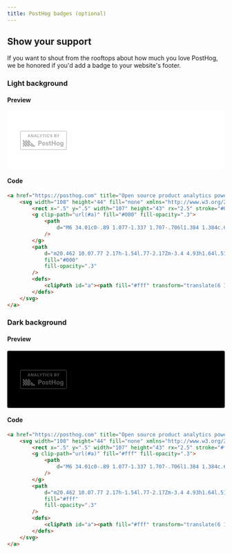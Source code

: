 ```yaml
---
title: PostHog badges (optional)
---
```


## Show your support

If you want to shout from the rooftops about how much you love PostHog, we be honored if you'd add a badge to your website's footer.

### Light background

#### Preview

<div style="background: #fff; border-radius: 3px; padding: 30px;">

<svg width="108" height="44" fill="none" xmlns="http://www.w3.org/2000/svg"><rect x=".5" y=".5" width="107" height="43" rx="2.5" stroke="#000" stroke-opacity=".3"/><g clip-path="url(#a)" fill="#000" fill-opacity=".3"><path d="M6 34.01c0-.89 1.077-1.337 1.707-.706l1.384 1.384c.63.63.184 1.707-.707 1.707H7a1 1 0 0 1-1-1V34.01Zm0-4.027a1 1 0 0 0 .293.707l5.412 5.412a1 1 0 0 0 .707.293h1.97c.892 0 1.338-1.077.708-1.707l-7.383-7.383c-.63-.63-1.707-.183-1.707.707v1.97Zm0-5.999a1 1 0 0 0 .293.707l11.41 11.411a1 1 0 0 0 .708.293h1.97c.89 0 1.337-1.077.707-1.707l-13.38-13.38c-.63-.63-1.708-.185-1.708.706v1.97Zm5.998 0a1 1 0 0 0 .293.707l9.997 9.997c.63.63 1.707.184 1.707-.707v-1.97a1 1 0 0 0-.293-.708l-9.997-9.996c-.63-.63-1.707-.184-1.707.707v1.97Zm7.705-2.677c-.63-.63-1.707-.184-1.707.707v1.97a1 1 0 0 0 .293.707l3.998 3.999c.63.63 1.708.183 1.708-.707v-1.97a1 1 0 0 0-.293-.708l-3.999-3.998ZM31.515 33.118l-4.965-4.964c-.63-.63-1.707-.184-1.707.707v6.534a1 1 0 0 0 1 1h7.989c.53 0 .96-.43.96-.96s-.435-.95-.953-1.059a4.634 4.634 0 0 1-2.324-1.258Zm-3.793 1.357a.96.96 0 1 1 0-1.92.96.96 0 0 1 0 1.92ZM41.79 34h2.465v-4.087h2.059c2.262 0 3.713-1.342 3.713-3.417 0-2.074-1.451-3.416-3.713-3.416H41.79V34Zm2.465-6.193v-2.621h1.81c.935 0 1.497.5 1.497 1.31 0 .812-.562 1.31-1.498 1.31h-1.81ZM54.486 34.125c2.402 0 4.15-1.716 4.15-4.056s-1.748-4.056-4.15-4.056c-2.434 0-4.15 1.716-4.15 4.056s1.716 4.056 4.15 4.056Zm-1.872-4.056c0-1.248.749-2.106 1.872-2.106 1.107 0 1.856.858 1.856 2.106 0 1.248-.749 2.106-1.856 2.106-1.123 0-1.872-.858-1.872-2.106ZM62.58 34.125c1.84 0 3.088-1.155 3.088-2.512 0-3.182-4.227-2.153-4.227-3.4 0-.344.359-.562.873-.562.53 0 1.17.327 1.373 1.045l1.841-.764c-.359-1.14-1.685-1.92-3.292-1.92-1.731 0-2.807 1.03-2.807 2.263 0 2.98 4.165 2.153 4.165 3.385 0 .437-.406.733-1.014.733-.874 0-1.482-.608-1.67-1.341l-1.84.717c.405 1.186 1.59 2.356 3.51 2.356ZM71.598 33.922l-.156-1.981c-.265.14-.608.187-.89.187-.56 0-.935-.406-.935-1.108v-2.98h1.903v-1.902h-1.903V23.86h-2.293v2.278h-1.248v1.903h1.248v3.276c0 1.903 1.294 2.808 2.995 2.808.468 0 .905-.078 1.28-.203ZM79.594 23.08v4.243h-4.337V23.08h-2.465V34h2.465v-4.57h4.337V34h2.48V23.08h-2.48ZM87.545 34.125c2.402 0 4.15-1.716 4.15-4.056s-1.748-4.056-4.15-4.056c-2.434 0-4.15 1.716-4.15 4.056s1.716 4.056 4.15 4.056Zm-1.872-4.056c0-1.248.749-2.106 1.872-2.106 1.108 0 1.856.858 1.856 2.106 0 1.248-.748 2.106-1.856 2.106-1.123 0-1.872-.858-1.872-2.106ZM96.12 33.75c.859 0 1.623-.296 2.029-.81v.748c0 .874-.702 1.482-1.779 1.482-.764 0-1.435-.374-1.544-1.014l-2.09.328c.28 1.482 1.793 2.48 3.634 2.48 2.418 0 4.025-1.42 4.025-3.526v-7.3h-2.262v.67c-.421-.483-1.139-.795-2.06-.795-2.183 0-3.556 1.497-3.556 3.869 0 2.37 1.373 3.868 3.604 3.868Zm-1.372-3.868c0-1.17.686-1.92 1.747-1.92 1.076 0 1.763.75 1.763 1.92s-.686 1.918-1.763 1.918c-1.06 0-1.747-.748-1.747-1.918Z"/></g><path d="m20.462 10.07.77 2.17h-1.54l.77-2.17Zm-3.4 4.93h1.64l.51-1.44h2.5l.51 1.44h1.63l-2.65-7h-1.49l-2.65 7ZM24.968 15h1.47v-4.5l2.72 4.5h1.57V8h-1.47v4.5L26.538 8h-1.57v7ZM35.32 10.07l.77 2.17h-1.54l.77-2.17ZM31.92 15h1.64l.51-1.44h2.5l.51 1.44h1.63l-2.65-7h-1.49l-2.65 7ZM39.825 15h4.72v-1.36h-3.14V8h-1.58v7ZM46.92 15h1.58v-2.89L50.87 8H49.2l-1.49 2.63L46.23 8h-1.68l2.37 4.11V15ZM53.577 15h1.58V9.35h2.05V8h-5.69v1.35h2.06V15ZM58.318 15h1.58V8h-1.58v7ZM64.88 15.08c1.65 0 2.82-.83 3.15-2.22l-1.59-.36c-.16.75-.75 1.22-1.57 1.22-1.07 0-1.92-.76-1.92-2.22 0-1.46.86-2.23 1.92-2.23.81 0 1.45.53 1.61 1.37l1.57-.33c-.2-1.45-1.42-2.39-3.17-2.39-1.87 0-3.52 1.22-3.52 3.58 0 2.36 1.62 3.58 3.52 3.58ZM71.872 15.08c1.61 0 2.69-.85 2.69-2.12 0-2.86-3.6-1.97-3.6-3.08 0-.39.34-.62.89-.62.66 0 1.13.41 1.27 1.04l1.41-.59c-.24-1.07-1.33-1.79-2.68-1.79-1.37 0-2.47.82-2.47 1.97 0 2.57 3.59 1.79 3.59 3.11 0 .44-.41.74-1.04.74-.69 0-1.3-.52-1.39-1.3l-1.38.41c.13 1.28 1.31 2.23 2.71 2.23ZM78.872 15h2.92c1.48 0 2.52-.76 2.52-2.09 0-.91-.54-1.48-1.17-1.73.4-.22.81-.72.81-1.38 0-1.17-.97-1.8-2.23-1.8h-2.85v7Zm1.58-1.36v-1.67h1.21c.81 0 1.16.3 1.16.85 0 .54-.35.82-1.16.82h-1.21Zm0-2.99V9.24h1.11c.66 0 .94.27.94.71 0 .43-.28.7-.91.7h-1.14ZM87.04 15h1.58v-2.89L90.99 8h-1.67l-1.49 2.63L86.35 8h-1.68l2.37 4.11V15Z" fill="#000" fill-opacity=".3"/><defs><clipPath id="a"><path fill="#fff" transform="translate(6 19)" d="M0 0h94.2v18H0z"/></clipPath></defs></svg>

</div>

#### Code

```html
<a href="https://posthog.com" title="Open source product analytics powered by PostHog">
    <svg width="108" height="44" fill="none" xmlns="http://www.w3.org/2000/svg">
        <rect x=".5" y=".5" width="107" height="43" rx="2.5" stroke="#000" stroke-opacity=".3" />
        <g clip-path="url(#a)" fill="#000" fill-opacity=".3">
            <path
                d="M6 34.01c0-.89 1.077-1.337 1.707-.706l1.384 1.384c.63.63.184 1.707-.707 1.707H7a1 1 0 0 1-1-1V34.01Zm0-4.027a1 1 0 0 0 .293.707l5.412 5.412a1 1 0 0 0 .707.293h1.97c.892 0 1.338-1.077.708-1.707l-7.383-7.383c-.63-.63-1.707-.183-1.707.707v1.97Zm0-5.999a1 1 0 0 0 .293.707l11.41 11.411a1 1 0 0 0 .708.293h1.97c.89 0 1.337-1.077.707-1.707l-13.38-13.38c-.63-.63-1.708-.185-1.708.706v1.97Zm5.998 0a1 1 0 0 0 .293.707l9.997 9.997c.63.63 1.707.184 1.707-.707v-1.97a1 1 0 0 0-.293-.708l-9.997-9.996c-.63-.63-1.707-.184-1.707.707v1.97Zm7.705-2.677c-.63-.63-1.707-.184-1.707.707v1.97a1 1 0 0 0 .293.707l3.998 3.999c.63.63 1.708.183 1.708-.707v-1.97a1 1 0 0 0-.293-.708l-3.999-3.998ZM31.515 33.118l-4.965-4.964c-.63-.63-1.707-.184-1.707.707v6.534a1 1 0 0 0 1 1h7.989c.53 0 .96-.43.96-.96s-.435-.95-.953-1.059a4.634 4.634 0 0 1-2.324-1.258Zm-3.793 1.357a.96.96 0 1 1 0-1.92.96.96 0 0 1 0 1.92ZM41.79 34h2.465v-4.087h2.059c2.262 0 3.713-1.342 3.713-3.417 0-2.074-1.451-3.416-3.713-3.416H41.79V34Zm2.465-6.193v-2.621h1.81c.935 0 1.497.5 1.497 1.31 0 .812-.562 1.31-1.498 1.31h-1.81ZM54.486 34.125c2.402 0 4.15-1.716 4.15-4.056s-1.748-4.056-4.15-4.056c-2.434 0-4.15 1.716-4.15 4.056s1.716 4.056 4.15 4.056Zm-1.872-4.056c0-1.248.749-2.106 1.872-2.106 1.107 0 1.856.858 1.856 2.106 0 1.248-.749 2.106-1.856 2.106-1.123 0-1.872-.858-1.872-2.106ZM62.58 34.125c1.84 0 3.088-1.155 3.088-2.512 0-3.182-4.227-2.153-4.227-3.4 0-.344.359-.562.873-.562.53 0 1.17.327 1.373 1.045l1.841-.764c-.359-1.14-1.685-1.92-3.292-1.92-1.731 0-2.807 1.03-2.807 2.263 0 2.98 4.165 2.153 4.165 3.385 0 .437-.406.733-1.014.733-.874 0-1.482-.608-1.67-1.341l-1.84.717c.405 1.186 1.59 2.356 3.51 2.356ZM71.598 33.922l-.156-1.981c-.265.14-.608.187-.89.187-.56 0-.935-.406-.935-1.108v-2.98h1.903v-1.902h-1.903V23.86h-2.293v2.278h-1.248v1.903h1.248v3.276c0 1.903 1.294 2.808 2.995 2.808.468 0 .905-.078 1.28-.203ZM79.594 23.08v4.243h-4.337V23.08h-2.465V34h2.465v-4.57h4.337V34h2.48V23.08h-2.48ZM87.545 34.125c2.402 0 4.15-1.716 4.15-4.056s-1.748-4.056-4.15-4.056c-2.434 0-4.15 1.716-4.15 4.056s1.716 4.056 4.15 4.056Zm-1.872-4.056c0-1.248.749-2.106 1.872-2.106 1.108 0 1.856.858 1.856 2.106 0 1.248-.748 2.106-1.856 2.106-1.123 0-1.872-.858-1.872-2.106ZM96.12 33.75c.859 0 1.623-.296 2.029-.81v.748c0 .874-.702 1.482-1.779 1.482-.764 0-1.435-.374-1.544-1.014l-2.09.328c.28 1.482 1.793 2.48 3.634 2.48 2.418 0 4.025-1.42 4.025-3.526v-7.3h-2.262v.67c-.421-.483-1.139-.795-2.06-.795-2.183 0-3.556 1.497-3.556 3.869 0 2.37 1.373 3.868 3.604 3.868Zm-1.372-3.868c0-1.17.686-1.92 1.747-1.92 1.076 0 1.763.75 1.763 1.92s-.686 1.918-1.763 1.918c-1.06 0-1.747-.748-1.747-1.918Z"
            />
        </g>
        <path
            d="m20.462 10.07.77 2.17h-1.54l.77-2.17Zm-3.4 4.93h1.64l.51-1.44h2.5l.51 1.44h1.63l-2.65-7h-1.49l-2.65 7ZM24.968 15h1.47v-4.5l2.72 4.5h1.57V8h-1.47v4.5L26.538 8h-1.57v7ZM35.32 10.07l.77 2.17h-1.54l.77-2.17ZM31.92 15h1.64l.51-1.44h2.5l.51 1.44h1.63l-2.65-7h-1.49l-2.65 7ZM39.825 15h4.72v-1.36h-3.14V8h-1.58v7ZM46.92 15h1.58v-2.89L50.87 8H49.2l-1.49 2.63L46.23 8h-1.68l2.37 4.11V15ZM53.577 15h1.58V9.35h2.05V8h-5.69v1.35h2.06V15ZM58.318 15h1.58V8h-1.58v7ZM64.88 15.08c1.65 0 2.82-.83 3.15-2.22l-1.59-.36c-.16.75-.75 1.22-1.57 1.22-1.07 0-1.92-.76-1.92-2.22 0-1.46.86-2.23 1.92-2.23.81 0 1.45.53 1.61 1.37l1.57-.33c-.2-1.45-1.42-2.39-3.17-2.39-1.87 0-3.52 1.22-3.52 3.58 0 2.36 1.62 3.58 3.52 3.58ZM71.872 15.08c1.61 0 2.69-.85 2.69-2.12 0-2.86-3.6-1.97-3.6-3.08 0-.39.34-.62.89-.62.66 0 1.13.41 1.27 1.04l1.41-.59c-.24-1.07-1.33-1.79-2.68-1.79-1.37 0-2.47.82-2.47 1.97 0 2.57 3.59 1.79 3.59 3.11 0 .44-.41.74-1.04.74-.69 0-1.3-.52-1.39-1.3l-1.38.41c.13 1.28 1.31 2.23 2.71 2.23ZM78.872 15h2.92c1.48 0 2.52-.76 2.52-2.09 0-.91-.54-1.48-1.17-1.73.4-.22.81-.72.81-1.38 0-1.17-.97-1.8-2.23-1.8h-2.85v7Zm1.58-1.36v-1.67h1.21c.81 0 1.16.3 1.16.85 0 .54-.35.82-1.16.82h-1.21Zm0-2.99V9.24h1.11c.66 0 .94.27.94.71 0 .43-.28.7-.91.7h-1.14ZM87.04 15h1.58v-2.89L90.99 8h-1.67l-1.49 2.63L86.35 8h-1.68l2.37 4.11V15Z"
            fill="#000"
            fill-opacity=".3"
        />
        <defs>
            <clipPath id="a"><path fill="#fff" transform="translate(6 19)" d="M0 0h94.2v18H0z" /></clipPath>
        </defs>
    </svg>
</a>
```

### Dark background

#### Preview

<div style="background: #000; border-radius: 3px; padding: 30px;">

<svg width="108" height="44" fill="none" xmlns="http://www.w3.org/2000/svg"><rect x=".5" y=".5" width="107" height="43" rx="2.5" stroke="#fff" stroke-opacity=".3"/><g clip-path="url(#a)" fill="#fff" fill-opacity=".3"><path d="M6 34.01c0-.89 1.077-1.337 1.707-.706l1.384 1.384c.63.63.184 1.707-.707 1.707H7a1 1 0 0 1-1-1V34.01Zm0-4.027a1 1 0 0 0 .293.707l5.412 5.412a1 1 0 0 0 .707.293h1.97c.892 0 1.338-1.077.708-1.707l-7.383-7.383c-.63-.63-1.707-.183-1.707.707v1.97Zm0-5.999a1 1 0 0 0 .293.707l11.41 11.411a1 1 0 0 0 .708.293h1.97c.89 0 1.337-1.077.707-1.707l-13.38-13.38c-.63-.63-1.708-.185-1.708.706v1.97Zm5.998 0a1 1 0 0 0 .293.707l9.997 9.997c.63.63 1.707.184 1.707-.707v-1.97a1 1 0 0 0-.293-.708l-9.997-9.996c-.63-.63-1.707-.184-1.707.707v1.97Zm7.705-2.677c-.63-.63-1.707-.184-1.707.707v1.97a1 1 0 0 0 .293.707l3.998 3.999c.63.63 1.708.183 1.708-.707v-1.97a1 1 0 0 0-.293-.708l-3.999-3.998ZM31.515 33.118l-4.965-4.964c-.63-.63-1.707-.184-1.707.707v6.534a1 1 0 0 0 1 1h7.989c.53 0 .96-.43.96-.96s-.435-.95-.954-1.059a4.633 4.633 0 0 1-2.323-1.258Zm-3.793 1.357a.96.96 0 1 1 0-1.92.96.96 0 0 1 0 1.92ZM41.79 34h2.465v-4.087h2.059c2.262 0 3.712-1.342 3.712-3.417 0-2.074-1.45-3.416-3.712-3.416H41.79V34Zm2.465-6.193v-2.621h1.81c.935 0 1.497.5 1.497 1.31 0 .812-.562 1.31-1.498 1.31h-1.81ZM54.486 34.125c2.402 0 4.15-1.716 4.15-4.056s-1.748-4.056-4.15-4.056c-2.434 0-4.15 1.716-4.15 4.056s1.716 4.056 4.15 4.056Zm-1.872-4.056c0-1.248.748-2.106 1.872-2.106 1.107 0 1.856.858 1.856 2.106 0 1.248-.749 2.106-1.856 2.106-1.123 0-1.872-.858-1.872-2.106ZM62.58 34.125c1.84 0 3.088-1.155 3.088-2.512 0-3.182-4.227-2.153-4.227-3.4 0-.344.359-.562.873-.562.53 0 1.17.327 1.373 1.045l1.841-.764c-.359-1.14-1.685-1.92-3.292-1.92-1.731 0-2.807 1.03-2.807 2.263 0 2.98 4.165 2.153 4.165 3.385 0 .437-.406.733-1.014.733-.874 0-1.482-.608-1.67-1.341l-1.84.717c.405 1.186 1.59 2.356 3.51 2.356ZM71.598 33.922l-.156-1.981c-.265.14-.608.187-.89.187-.56 0-.935-.406-.935-1.108v-2.98h1.903v-1.902h-1.903V23.86h-2.293v2.278h-1.248v1.903h1.248v3.276c0 1.903 1.294 2.808 2.995 2.808.468 0 .905-.078 1.279-.203ZM79.594 23.08v4.243h-4.337V23.08h-2.465V34h2.465v-4.57h4.337V34h2.48V23.08h-2.48ZM87.545 34.125c2.402 0 4.15-1.716 4.15-4.056s-1.748-4.056-4.15-4.056c-2.434 0-4.15 1.716-4.15 4.056s1.716 4.056 4.15 4.056Zm-1.872-4.056c0-1.248.749-2.106 1.872-2.106 1.108 0 1.856.858 1.856 2.106 0 1.248-.748 2.106-1.856 2.106-1.123 0-1.872-.858-1.872-2.106ZM96.12 33.75c.859 0 1.623-.296 2.029-.81v.748c0 .874-.702 1.482-1.779 1.482-.764 0-1.435-.374-1.544-1.014l-2.09.328c.28 1.482 1.793 2.48 3.634 2.48 2.418 0 4.025-1.42 4.025-3.526v-7.3h-2.262v.67c-.421-.483-1.139-.795-2.06-.795-2.183 0-3.556 1.497-3.556 3.869 0 2.37 1.373 3.868 3.604 3.868Zm-1.372-3.868c0-1.17.686-1.92 1.747-1.92 1.076 0 1.763.75 1.763 1.92S97.57 31.8 96.495 31.8c-1.06 0-1.747-.748-1.747-1.918Z"/></g><path d="m20.462 10.07.77 2.17h-1.54l.77-2.17Zm-3.4 4.93h1.64l.51-1.44h2.5l.51 1.44h1.63l-2.65-7h-1.49l-2.65 7ZM24.968 15h1.47v-4.5l2.72 4.5h1.57V8h-1.47v4.5L26.538 8h-1.57v7ZM35.32 10.07l.77 2.17h-1.54l.77-2.17ZM31.92 15h1.64l.51-1.44h2.5l.51 1.44h1.63l-2.65-7h-1.49l-2.65 7ZM39.825 15h4.72v-1.36h-3.14V8h-1.58v7ZM46.92 15h1.58v-2.89L50.87 8H49.2l-1.49 2.63L46.23 8h-1.68l2.37 4.11V15ZM53.577 15h1.58V9.35h2.05V8h-5.69v1.35h2.06V15ZM58.318 15h1.58V8h-1.58v7ZM64.88 15.08c1.65 0 2.82-.83 3.15-2.22l-1.59-.36c-.16.75-.75 1.22-1.57 1.22-1.07 0-1.92-.76-1.92-2.22 0-1.46.86-2.23 1.92-2.23.81 0 1.45.53 1.61 1.37l1.57-.33c-.2-1.45-1.42-2.39-3.17-2.39-1.87 0-3.52 1.22-3.52 3.58 0 2.36 1.62 3.58 3.52 3.58ZM71.872 15.08c1.61 0 2.69-.85 2.69-2.12 0-2.86-3.6-1.97-3.6-3.08 0-.39.34-.62.89-.62.66 0 1.13.41 1.27 1.04l1.41-.59c-.24-1.07-1.33-1.79-2.68-1.79-1.37 0-2.47.82-2.47 1.97 0 2.57 3.59 1.79 3.59 3.11 0 .44-.41.74-1.04.74-.69 0-1.3-.52-1.39-1.3l-1.38.41c.13 1.28 1.31 2.23 2.71 2.23ZM78.872 15h2.92c1.48 0 2.52-.76 2.52-2.09 0-.91-.54-1.48-1.17-1.73.4-.22.81-.72.81-1.38 0-1.17-.97-1.8-2.23-1.8h-2.85v7Zm1.58-1.36v-1.67h1.21c.81 0 1.16.3 1.16.85 0 .54-.35.82-1.16.82h-1.21Zm0-2.99V9.24h1.11c.66 0 .94.27.94.71 0 .43-.28.7-.91.7h-1.14ZM87.04 15h1.58v-2.89L90.99 8h-1.67l-1.49 2.63L86.35 8h-1.68l2.37 4.11V15Z" fill="#fff" fill-opacity=".3"/><defs><clipPath id="a"><path fill="#fff" transform="translate(6 19)" d="M0 0h94.2v18H0z"/></clipPath></defs></svg>

</div>

#### Code

```html
<a href="https://posthog.com" title="Open source product analytics powered by PostHog">
    <svg width="108" height="44" fill="none" xmlns="http://www.w3.org/2000/svg">
        <rect x=".5" y=".5" width="107" height="43" rx="2.5" stroke="#fff" stroke-opacity=".3" />
        <g clip-path="url(#a)" fill="#fff" fill-opacity=".3">
            <path
                d="M6 34.01c0-.89 1.077-1.337 1.707-.706l1.384 1.384c.63.63.184 1.707-.707 1.707H7a1 1 0 0 1-1-1V34.01Zm0-4.027a1 1 0 0 0 .293.707l5.412 5.412a1 1 0 0 0 .707.293h1.97c.892 0 1.338-1.077.708-1.707l-7.383-7.383c-.63-.63-1.707-.183-1.707.707v1.97Zm0-5.999a1 1 0 0 0 .293.707l11.41 11.411a1 1 0 0 0 .708.293h1.97c.89 0 1.337-1.077.707-1.707l-13.38-13.38c-.63-.63-1.708-.185-1.708.706v1.97Zm5.998 0a1 1 0 0 0 .293.707l9.997 9.997c.63.63 1.707.184 1.707-.707v-1.97a1 1 0 0 0-.293-.708l-9.997-9.996c-.63-.63-1.707-.184-1.707.707v1.97Zm7.705-2.677c-.63-.63-1.707-.184-1.707.707v1.97a1 1 0 0 0 .293.707l3.998 3.999c.63.63 1.708.183 1.708-.707v-1.97a1 1 0 0 0-.293-.708l-3.999-3.998ZM31.515 33.118l-4.965-4.964c-.63-.63-1.707-.184-1.707.707v6.534a1 1 0 0 0 1 1h7.989c.53 0 .96-.43.96-.96s-.435-.95-.954-1.059a4.633 4.633 0 0 1-2.323-1.258Zm-3.793 1.357a.96.96 0 1 1 0-1.92.96.96 0 0 1 0 1.92ZM41.79 34h2.465v-4.087h2.059c2.262 0 3.712-1.342 3.712-3.417 0-2.074-1.45-3.416-3.712-3.416H41.79V34Zm2.465-6.193v-2.621h1.81c.935 0 1.497.5 1.497 1.31 0 .812-.562 1.31-1.498 1.31h-1.81ZM54.486 34.125c2.402 0 4.15-1.716 4.15-4.056s-1.748-4.056-4.15-4.056c-2.434 0-4.15 1.716-4.15 4.056s1.716 4.056 4.15 4.056Zm-1.872-4.056c0-1.248.748-2.106 1.872-2.106 1.107 0 1.856.858 1.856 2.106 0 1.248-.749 2.106-1.856 2.106-1.123 0-1.872-.858-1.872-2.106ZM62.58 34.125c1.84 0 3.088-1.155 3.088-2.512 0-3.182-4.227-2.153-4.227-3.4 0-.344.359-.562.873-.562.53 0 1.17.327 1.373 1.045l1.841-.764c-.359-1.14-1.685-1.92-3.292-1.92-1.731 0-2.807 1.03-2.807 2.263 0 2.98 4.165 2.153 4.165 3.385 0 .437-.406.733-1.014.733-.874 0-1.482-.608-1.67-1.341l-1.84.717c.405 1.186 1.59 2.356 3.51 2.356ZM71.598 33.922l-.156-1.981c-.265.14-.608.187-.89.187-.56 0-.935-.406-.935-1.108v-2.98h1.903v-1.902h-1.903V23.86h-2.293v2.278h-1.248v1.903h1.248v3.276c0 1.903 1.294 2.808 2.995 2.808.468 0 .905-.078 1.279-.203ZM79.594 23.08v4.243h-4.337V23.08h-2.465V34h2.465v-4.57h4.337V34h2.48V23.08h-2.48ZM87.545 34.125c2.402 0 4.15-1.716 4.15-4.056s-1.748-4.056-4.15-4.056c-2.434 0-4.15 1.716-4.15 4.056s1.716 4.056 4.15 4.056Zm-1.872-4.056c0-1.248.749-2.106 1.872-2.106 1.108 0 1.856.858 1.856 2.106 0 1.248-.748 2.106-1.856 2.106-1.123 0-1.872-.858-1.872-2.106ZM96.12 33.75c.859 0 1.623-.296 2.029-.81v.748c0 .874-.702 1.482-1.779 1.482-.764 0-1.435-.374-1.544-1.014l-2.09.328c.28 1.482 1.793 2.48 3.634 2.48 2.418 0 4.025-1.42 4.025-3.526v-7.3h-2.262v.67c-.421-.483-1.139-.795-2.06-.795-2.183 0-3.556 1.497-3.556 3.869 0 2.37 1.373 3.868 3.604 3.868Zm-1.372-3.868c0-1.17.686-1.92 1.747-1.92 1.076 0 1.763.75 1.763 1.92S97.57 31.8 96.495 31.8c-1.06 0-1.747-.748-1.747-1.918Z"
            />
        </g>
        <path
            d="m20.462 10.07.77 2.17h-1.54l.77-2.17Zm-3.4 4.93h1.64l.51-1.44h2.5l.51 1.44h1.63l-2.65-7h-1.49l-2.65 7ZM24.968 15h1.47v-4.5l2.72 4.5h1.57V8h-1.47v4.5L26.538 8h-1.57v7ZM35.32 10.07l.77 2.17h-1.54l.77-2.17ZM31.92 15h1.64l.51-1.44h2.5l.51 1.44h1.63l-2.65-7h-1.49l-2.65 7ZM39.825 15h4.72v-1.36h-3.14V8h-1.58v7ZM46.92 15h1.58v-2.89L50.87 8H49.2l-1.49 2.63L46.23 8h-1.68l2.37 4.11V15ZM53.577 15h1.58V9.35h2.05V8h-5.69v1.35h2.06V15ZM58.318 15h1.58V8h-1.58v7ZM64.88 15.08c1.65 0 2.82-.83 3.15-2.22l-1.59-.36c-.16.75-.75 1.22-1.57 1.22-1.07 0-1.92-.76-1.92-2.22 0-1.46.86-2.23 1.92-2.23.81 0 1.45.53 1.61 1.37l1.57-.33c-.2-1.45-1.42-2.39-3.17-2.39-1.87 0-3.52 1.22-3.52 3.58 0 2.36 1.62 3.58 3.52 3.58ZM71.872 15.08c1.61 0 2.69-.85 2.69-2.12 0-2.86-3.6-1.97-3.6-3.08 0-.39.34-.62.89-.62.66 0 1.13.41 1.27 1.04l1.41-.59c-.24-1.07-1.33-1.79-2.68-1.79-1.37 0-2.47.82-2.47 1.97 0 2.57 3.59 1.79 3.59 3.11 0 .44-.41.74-1.04.74-.69 0-1.3-.52-1.39-1.3l-1.38.41c.13 1.28 1.31 2.23 2.71 2.23ZM78.872 15h2.92c1.48 0 2.52-.76 2.52-2.09 0-.91-.54-1.48-1.17-1.73.4-.22.81-.72.81-1.38 0-1.17-.97-1.8-2.23-1.8h-2.85v7Zm1.58-1.36v-1.67h1.21c.81 0 1.16.3 1.16.85 0 .54-.35.82-1.16.82h-1.21Zm0-2.99V9.24h1.11c.66 0 .94.27.94.71 0 .43-.28.7-.91.7h-1.14ZM87.04 15h1.58v-2.89L90.99 8h-1.67l-1.49 2.63L86.35 8h-1.68l2.37 4.11V15Z"
            fill="#fff"
            fill-opacity=".3"
        />
        <defs>
            <clipPath id="a"><path fill="#fff" transform="translate(6 19)" d="M0 0h94.2v18H0z" /></clipPath>
        </defs>
    </svg>
</a>
```
